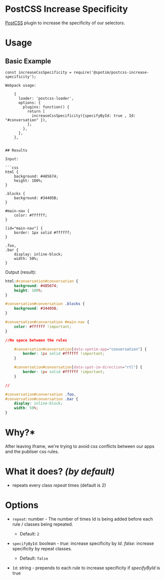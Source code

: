
# PostCSS Increase Specificity

[PostCSS](https://github.com/postcss/postcss) plugin to increase the specificity of our selectors.



# Usage

## Basic Example

```
const increaseCssSpecificity = require('@spotim/postcss-increase-specificity');

Webpack usage:

    {
      loader: 'postcss-loader',
      options: {
        plugins: function() {
          return [
            increaseCssSpecificity({specifyById: true , Id: "#conversation" }),
          ];
        },
      },
    },


## Results

Input:

```css
html {
	background: #485674;
	height: 100%;
}

.blocks {
	background: #34405B;
}

#main-nav {
	color: #ffffff;
}

[id="main-nav"] {
	border: 1px solid #ffffff;
}

.foo,
.bar {
	display: inline-block;
	width: 50%;
}

```

Output (result):

```css
html:#conversation#conversation {
	background: #485674;
	height: 100%;
}

#conversation#conversation .blocks {
	background: #34405B;
}

#conversation#conversation #main-nav {
	color: #ffffff !important;
}

//No space between the rules

	#conversation#conversation[data-spotim-app="conversation"] {
		border: 1px solid #ffffff !important;
	}

	#conversation#conversation[data-spot-im-direction="rtl"] {
		border: 1px solid #ffffff !important;
	}

//

#conversation#conversation .foo,
#conversation#conversation .bar {
	display: inline-block;
	width: 50%;
}

```


# Why?*

After leaving iframe, we're trying to avoid css conflicts between our apps and the publiser css rules.


# What it does? *(by default)*

 - repeats every class *repeat* times (default is 2)


# Options

 - `repeat`: number - The number of times Id is being added before each rule /  classes being repeated.
 	 - Default: `2`
 - `specifyById`: boolean - *true*: increase specificity by *Id*.
 			    *false*: increase specificity by repeat classes.
 	 - Default: `false`
	 
 - `Id`: string - prepends to each rule to increase specificity if *specifyById* is true

